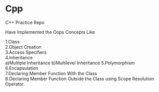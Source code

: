# Cpp
C++ Practice Repo


Have Implemented the Oops Concepts Like 

1.Class <br />
2.Object Creation <br />
3.Access Specifiers <br />
4.Inheritance <br />
                a)Multiple Inheritance
                b)Multilevel Inheritance
5.Polymorphism <br />
6.Encapsulation <br />
7.Declaring Member Function With the Class <br />
8.Declaring Member Function Outside the Class using Scope Resolution Operator. <br />
